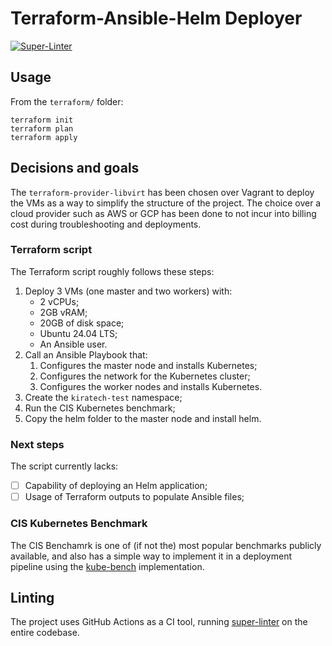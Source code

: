 # Terraform-Ansible-Helm Deployer
[![Super-Linter](https://github.com/doddophonique/tah-deploy/actions/workflows/super-linter.yml/badge.svg)](https://github.com/marketplace/actions/super-linter)
## Usage
From the `terraform/` folder:
```shell
terraform init
terraform plan
terraform apply
```

## Decisions and goals
The `terraform-provider-libvirt` has been chosen over Vagrant to deploy the VMs as a way to simplify the structure of the project. The choice over a cloud provider such as AWS or GCP has been done to not incur into billing cost during troubleshooting and deployments.
### Terraform script
The Terraform script roughly follows these steps:
  1. Deploy 3 VMs (one master and two workers) with:
     - 2 vCPUs;
     - 2GB vRAM;
     - 20GB of disk space;
     - Ubuntu 24.04 LTS;
     - An Ansible user.
  2. Call an Ansible Playbook that:
     1. Configures the master node and installs Kubernetes;
     2. Configures the network for the Kubernetes cluster;
     3. Configures the worker nodes and installs Kubernetes.
  3. Create the `kiratech-test` namespace;
  4. Run the CIS Kubernetes benchmark;
  5. Copy the helm folder to the master node and install helm.
### Next steps
The script currently lacks:
- [ ] Capability of deploying an Helm application;
- [ ] Usage of Terraform outputs to populate Ansible files;

### CIS Kubernetes Benchmark
The CIS Benchamrk is one of (if not the) most popular benchmarks publicly available, and also has a simple way to implement it in a deployment pipeline using the [kube-bench](https://github.com/aquasecurity/kube-bench) implementation.

## Linting
The project uses GitHub Actions as a CI tool, running [super-linter](https://github.com/super-linter/super-linter) on the entire codebase.
